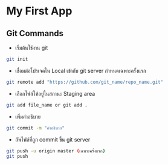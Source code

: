# My First App
## Git Commands
- เริ่มต้นใช้งาน git
```bash
git init
```
- เชื่อมต่อโปรเจคใน Local เข้ากับ git server กำหนดเฉพาะครั้งแรก
```bash
git remote add "https://github.com/git_name/repo_name.git"
```
- เลือกไฟล์ให้อยู่ในสถานะ Staging area
```bash
git add file_name or git add .
```
- เพิ่มคำอธิบาย
```bash
git commit -m "คำอธิบาย"
```
- อัพไฟล์ที่ถูก commit ขึ้น git server
```bash
git push -u origin master (เฉพาะครั้งแรก)
git push 
```
